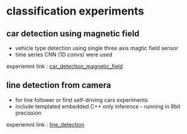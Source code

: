 # classification experiments

## car detection using magnetic field

- vehicle type detection using single three axis magtic field sensor
- time series CNN (1D convs) were used

experiemnt link : [car_detection_magnetic_field](experiments/car_detection_magnetic_field)



## line detection from camera

- for line follower or first self-driving cars experiments
- include templated embedded C++ only inference - running in 8bit precission

experiemnt link : [line_detection](experiments/line_detection)
